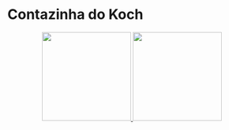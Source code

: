 # Contazinha do Koch
<div align="center">
  <a href="https://github.com/VitorKoch">
  <img height="180em" src="https://github-readme-stats.vercel.app/api?username=VitorKoch&show_icons=true&theme=dracula&include_all_commits=true&count_private=true"/>
  <img height="180em" src="https://github-readme-stats.vercel.app/api/top-langs/?username=VitorKoch&layout=compact&langs_count=7&theme=dracula"/>
</div>
